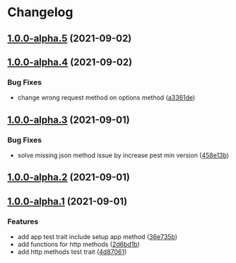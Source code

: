 # Changelog
## [1.0.0-alpha.5](https://github.com/nekofar/pest-plugin-slim/compare/v1.0.0-alpha.4...v1.0.0-alpha.5) (2021-09-02)

## [1.0.0-alpha.4](https://github.com/nekofar/pest-plugin-slim/compare/v1.0.0-alpha.3...v1.0.0-alpha.4) (2021-09-02)


### Bug Fixes

* change wrong request method on options method ([a3361de](https://github.com/nekofar/pest-plugin-slim/commit/a3361dec567afb727df52cb8d3edaf6980a84ced))

## [1.0.0-alpha.3](https://github.com/nekofar/pest-plugin-slim/compare/v1.0.0-alpha.2...v1.0.0-alpha.3) (2021-09-01)


### Bug Fixes

* solve missing json method issue by increase pest min version ([458e13b](https://github.com/nekofar/pest-plugin-slim/commit/458e13b64c0f7ae610070862f2216220e35650c7))

## [1.0.0-alpha.2](https://github.com/nekofar/pest-plugin-slim/compare/v1.0.0-alpha.1...v1.0.0-alpha.2) (2021-09-01)

## [1.0.0-alpha.1](https://github.com/nekofar/pest-plugin-slim/compare/v1.0.0-alpha.0...v1.0.0-alpha.1) (2021-09-01)


### Features

* add app test trait include setup app method ([36e735b](https://github.com/nekofar/pest-plugin-slim/commit/36e735b082229d86f48021ab3877b9840f7dd450))
* add functions for http methods ([2d6bd1b](https://github.com/nekofar/pest-plugin-slim/commit/2d6bd1b14804c957cf496a915ec5398a10429642))
* add http methods test trait ([4d87061](https://github.com/nekofar/pest-plugin-slim/commit/4d8706149e7e21bf7999af2e84739a55158c8d5f))
